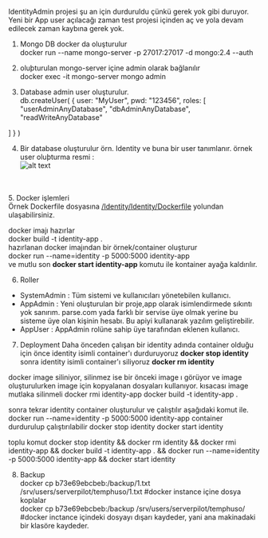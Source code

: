 IdentityAdmin projesi şu an için durduruldu çünkü gerek yok gibi duruyor.
Yeni bir App user açılacağı zaman test projesi içinden aç ve yola devam edilecek zaman kaybına gerek yok.

1. Mongo DB docker da oluşturulur <br />
docker run --name mongo-server -p 27017:27017 -d mongo:2.4 --auth

2. oluþturulan mongo-server içine admin olarak bağlanılır <br />
docker exec -it mongo-server mongo admin

3. Database admin user oluşturulur. <br />
db.createUser( { user: "MyUser",
          pwd: "123456",
          roles: [ "userAdminAnyDatabase",
                   "dbAdminAnyDatabase",
                   "readWriteAnyDatabase"

] } )

4. Bir database oluşturulur örn. Identity ve buna bir user tanımlanır. örnek user oluþturma resmi : <br /> 
![alt text](/readme/mongo-user.PNG)
<br>
<br>
5. Docker işlemleri <br>
 Örnek Dockerfile dosyasına <a href="https://github.com/altunbas-huseyin/IdentityV2/blob/master/Identity/Dockerfile"> /Identity/Identity/Dockerfile</a> yolundan ulaşabilirsiniz. 
<br>

docker imajı hazırlar <br>
docker build -t identity-app . <br>
hazırlanan docker imajından bir örnek/container oluşturur <br>
docker run --name=identity  -p 5000:5000 identity-app <br>
ve mutlu son  <b>docker start identity-app</b> komutu ile kontainer ayağa kaldırılır.

6. Roller 
<ul>
<li> SystemAdmin : Tüm sistemi ve kullanıcıları yönetebilen kullanıcı. </li>
<li> AppAdmin    : Yeni oluşturulan bir proje,app olarak isimlendirmede  sıkıntı yok sanırım. parse.com yada farklı bir servise üye olmak yerine bu sisteme üye olan kişinin hesabı. Bu apiyi kullanarak yazılım geliştirebilir. </li>
<li> AppUser     :  AppAdmin rolüne sahip üye tarafından eklenen kullanıcı. </li>
</ul>



7. Deployment
Daha önceden çalışan bir identity adında container olduğu için önce identity isimli container'ı durduruyoruz
<b> docker stop identity </b>
sonra identity isimli container'ı siliyoruz
<b>docker rm identity</b>

docker image siliniyor, silinmez ise bir önceki image ı görüyor ve image oluşturulurken image için kopyalanan dosyaları kullanıyor. kısacası image mutlaka silinmeli
docker rmi identity-app
docker build -t identity-app .

sonra tekrar identity container oluşturulur ve çalıştılır aşağıdaki komut ile.
docker run --name=identity  -p 5000:5000 identity-app
container durdurulup çalıştırılabilir
docker stop identity
docker start identity

toplu komut
docker stop identity && 
docker rm identity && 
docker rmi identity-app &&
docker build -t identity-app . &&
docker run --name=identity  -p 5000:5000 identity-app &&
docker start identity 

8. Backup<br>
docker cp b73e69ebcbeb:/backup/1.txt /srv/users/serverpilot/temphuso/1.txt #docker instance içine dosya koplalar<br>
docker cp b73e69ebcbeb:/backup /srv/users/serverpilot/temphuso/ #docker inctance içindeki dosyayı dışarı kaydeder, yani ana makinadaki bir klasöre kaydeder.